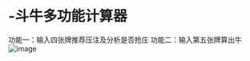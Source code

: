 # -斗牛多功能计算器
功能一：输入四张牌推荐压注及分析是否抢庄  功能二：输入第五张牌算出牛
![image](https://github.com/user-attachments/assets/1ba7bcec-4916-43bd-b551-90c803660d31)
